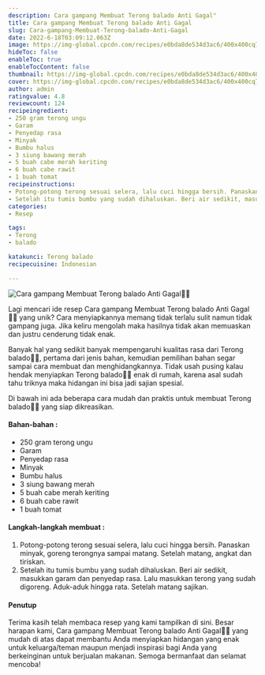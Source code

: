 ```yaml
---
description: Cara gampang Membuat Terong balado Anti Gagal"
title: Cara gampang Membuat Terong balado Anti Gagal
slug: Cara-gampang-Membuat-Terong-balado-Anti-Gagal
date: 2022-6-18T03:09:12.063Z
image: https://img-global.cpcdn.com/recipes/e0bda8de534d3ac6/400x400cq70/photo.jpg
hideToc: false
enableToc: true
enableTocContent: false
thumbnail: https://img-global.cpcdn.com/recipes/e0bda8de534d3ac6/400x400cq70/photo.jpg
cover: https://img-global.cpcdn.com/recipes/e0bda8de534d3ac6/400x400cq70/photo.jpg
author: admin
ratingvalue: 4.8
reviewcount: 124
recipeingredient:
- 250 gram terong ungu
- Garam
- Penyedap rasa
- Minyak
- Bumbu halus
- 3 siung bawang merah
- 5 buah cabe merah keriting
- 6 buah cabe rawit
- 1 buah tomat
recipeinstructions:
- Potong-potong terong sesuai selera, lalu cuci hingga bersih. Panaskan minyak, goreng terongnya sampai matang. Setelah matang, angkat dan tiriskan.
- Setelah itu tumis bumbu yang sudah dihaluskan. Beri air sedikit, masukkan garam dan penyedap rasa. Lalu masukkan terong yang sudah digoreng. Aduk-aduk hingga rata. Setelah matang sajikan.
categories:
- Resep

tags:
- Terong
- balado

katakunci: Terong balado
recipecuisine: Indonesian

---
```


![Cara gampang Membuat Terong balado Anti Gagal👩‍🍳](https://img-global.cpcdn.com/recipes/e0bda8de534d3ac6/400x400cq70/photo.jpg)

Lagi mencari ide resep Cara gampang Membuat Terong balado Anti Gagal👩‍🍳 yang unik? Cara menyiapkannya memang tidak terlalu sulit namun tidak gampang juga. Jika keliru mengolah maka hasilnya tidak akan memuaskan dan justru cenderung tidak enak.

Banyak hal yang sedikit banyak mempengaruhi kualitas rasa dari Terong balado👩‍🍳, pertama dari jenis bahan, kemudian pemilihan bahan segar sampai cara membuat dan menghidangkannya. Tidak usah pusing kalau hendak menyiapkan Terong balado👩‍🍳 enak di rumah, karena asal sudah tahu triknya maka hidangan ini bisa jadi sajian spesial.

Di bawah ini ada beberapa cara mudah dan praktis untuk membuat Terong balado👩‍🍳 yang siap dikreasikan.

<!--inarticleads1-->

#### Bahan-bahan :

- 250 gram terong ungu
- Garam
- Penyedap rasa
- Minyak
- Bumbu halus
- 3 siung bawang merah
- 5 buah cabe merah keriting
- 6 buah cabe rawit
- 1 buah tomat

<!--inarticleads2-->

#### Langkah-langkah membuat :

1. Potong-potong terong sesuai selera, lalu cuci hingga bersih. Panaskan minyak, goreng terongnya sampai matang. Setelah matang, angkat dan tiriskan.
1. Setelah itu tumis bumbu yang sudah dihaluskan. Beri air sedikit, masukkan garam dan penyedap rasa. Lalu masukkan terong yang sudah digoreng. Aduk-aduk hingga rata. Setelah matang sajikan.

#### Penutup

Terima kasih telah membaca resep yang kami tampilkan di sini. Besar harapan kami, Cara gampang Membuat Terong balado Anti Gagal👩‍🍳 yang mudah di atas dapat membantu Anda menyiapkan hidangan yang enak untuk keluarga/teman maupun menjadi inspirasi bagi Anda yang berkeinginan untuk berjualan makanan. Semoga bermanfaat dan selamat mencoba!